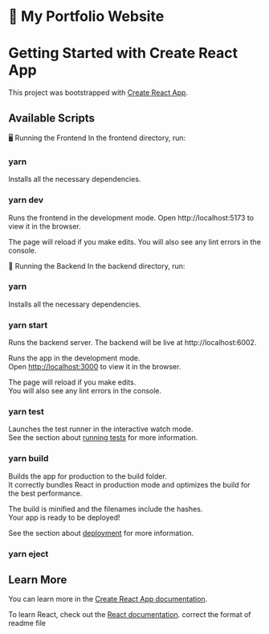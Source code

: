 
# 🚀 My Portfolio Website

# Getting Started with Create React App

This project was bootstrapped with [Create React App](https://github.com/facebook/create-react-app).

## Available Scripts

🖥️ Running the Frontend
In the frontend directory, run:
### yarn
Installs all the necessary dependencies.

### yarn dev
Runs the frontend in the development mode.
Open http://localhost:5173 to view it in the browser.

The page will reload if you make edits. You will also see any lint errors in the console.

🔧 Running the Backend
In the backend directory, run:

### yarn
Installs all the necessary dependencies.

### yarn start
Runs the backend server.
The backend will be live at http://localhost:6002.

Runs the app in the development mode.\
Open [http://localhost:3000](http://localhost:3000) to view it in the browser.

The page will reload if you make edits.\
You will also see any lint errors in the console.

### yarn test

Launches the test runner in the interactive watch mode.\
See the section about [running tests](https://facebook.github.io/create-react-app/docs/running-tests) for more information.

### yarn build

Builds the app for production to the build folder.\
It correctly bundles React in production mode and optimizes the build for the best performance.

The build is minified and the filenames include the hashes.\
Your app is ready to be deployed!

See the section about [deployment](https://facebook.github.io/create-react-app/docs/deployment) for more information.

### yarn eject


## Learn More

You can learn more in the [Create React App documentation](https://facebook.github.io/create-react-app/docs/getting-started).

To learn React, check out the [React documentation](https://reactjs.org/). correct the format of readme file
